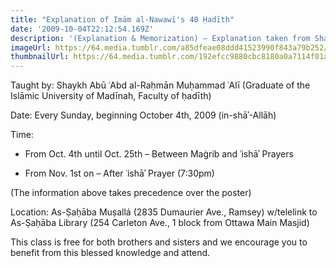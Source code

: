 ```yaml
---
title: "Explanation of Imām al-Nawawī's 40 Ḥadīth"
date: '2009-10-04T22:12:54.169Z'
description: '(Explanation & Memorization) – Explanation taken from Shaykh Ibn ʿUthaymīn and Shaykh Ibn Rajab al-Ḥanbalī (raḥīmahumullah)'
imageUrl: https://64.media.tumblr.com/a85dfeae08ddd41523990f843a79b252/e8967f4126065cb8-3e/s1280x1920/4cbb716fdb3329192df114a4566124f0f850704b.jpg
thumbnailUrl: https://64.media.tumblr.com/192efcc9880cbc8180a0a7114f01a31a/254ac966e95b488b-ad/s1280x1920/52bd32bd69bcc242fd8e4734a631969b0d64bb77.jpg
---
```


Taught by:
Shaykh Abū ʿAbd al-Raḥmān Muḥammad ʿAlī
(Graduate of the Islāmic University of Madīnah, Faculty of ḥadīth)

Date:
Every Sunday, beginning October 4th, 2009 (in-shāʾ-Allāh)

Time:

- From Oct. 4th until Oct. 25th – Between Maġrib and ʿishāʾ Prayers

- From Nov. 1st on – After ʿishāʾ Prayer (7:30pm)

(The information above takes precedence over the poster)

Location:
As-Ṣaḥāba Muṣallá (2835 Dumaurier Ave., Ramsey) w/telelink to As-Ṣaḥāba Library (254 Carleton Ave., 1 block from Ottawa Main Masjid)

This class is free for both brothers and sisters and we encourage you to benefit from this blessed knowledge and attend.
